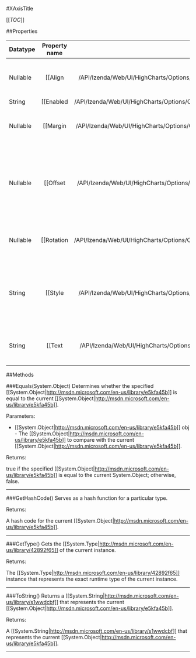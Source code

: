 #XAxisTitle

[[_TOC_]]

##Properties

|Datatype|Property name|Property description|Default Value|
|:-------|:----------:|:-----------------:|:-----------:|
|Nullable|[[Align|/API/Izenda/Web/UI/HighCharts/Options/CodeSamples/Izenda_Web_UI_HighCharts_Options_XAxisTitle_Align]]| Alignment of the title relative to the axis values. Possible values are 'low', 'middle' or 'high'. Default: middle |null|
|String|[[Enabled|/API/Izenda/Web/UI/HighCharts/Options/CodeSamples/Izenda_Web_UI_HighCharts_Options_XAxisTitle_Enabled]]||null|
|Nullable|[[Margin|/API/Izenda/Web/UI/HighCharts/Options/CodeSamples/Izenda_Web_UI_HighCharts_Options_XAxisTitle_Margin]]| The pixel distance between the axis labels or line and the title. Defaults to 0 for horizontal axes, 10 for vertical |null|
|Nullable|[[Offset|/API/Izenda/Web/UI/HighCharts/Options/CodeSamples/Izenda_Web_UI_HighCharts_Options_XAxisTitle_Offset]]| The distance of the axis title from the axis line. By default, this distance is computed from the offset width of the labels, the labels' distance from the axis and the title's margin. However when the offset option is set, it overrides all this. |null|
|Nullable|[[Rotation|/API/Izenda/Web/UI/HighCharts/Options/CodeSamples/Izenda_Web_UI_HighCharts_Options_XAxisTitle_Rotation]]| The rotation of the text in degrees. 0 is horizontal, 270 is vertical reading from bottom to top. Default: 0 |null|
|String|[[Style|/API/Izenda/Web/UI/HighCharts/Options/CodeSamples/Izenda_Web_UI_HighCharts_Options_XAxisTitle_Style]]| CSS styles for the title. When titles are rotated they are rendered using vector graphic techniques and not all styles are applicable. Defaults to: <pre>style: { color: '#6D869F', fontWeight: 'bold'}</pre>|null|
|String|[[Text|/API/Izenda/Web/UI/HighCharts/Options/CodeSamples/Izenda_Web_UI_HighCharts_Options_XAxisTitle_Text]]| The actual text of the axis title. It can contain basic HTML text markup like &lt;b&gt;, &lt;i&gt; and spans with style. |null|


##Methods

###Equals(System.Object)
Determines whether the specified [[System.Object|http://msdn.microsoft.com/en-us/library/e5kfa45b]] is equal to the current [[System.Object|http://msdn.microsoft.com/en-us/library/e5kfa45b]].

Parameters: 

* [[System.Object|http://msdn.microsoft.com/en-us/library/e5kfa45b]] obj  - The [[System.Object|http://msdn.microsoft.com/en-us/library/e5kfa45b]] to compare with the current [[System.Object|http://msdn.microsoft.com/en-us/library/e5kfa45b]].





Returns:

true if the specified [[System.Object|http://msdn.microsoft.com/en-us/library/e5kfa45b]] is equal to the current System.Object; otherwise, false.


---


###GetHashCode()
 Serves as a hash function for a particular type.  





Returns:

A hash code for the current [[System.Object|http://msdn.microsoft.com/en-us/library/e5kfa45b]].


---


###GetType()
Gets the [[System.Type|http://msdn.microsoft.com/en-us/library/42892f65]] of the current instance.





Returns:

The [[System.Type|http://msdn.microsoft.com/en-us/library/42892f65]] instance that represents the exact runtime type of the current instance.


---


###ToString()
Returns a [[System.String|http://msdn.microsoft.com/en-us/library/s1wwdcbf]] that represents the current [[System.Object|http://msdn.microsoft.com/en-us/library/e5kfa45b]].





Returns:

A [[System.String|http://msdn.microsoft.com/en-us/library/s1wwdcbf]] that represents the current [[System.Object|http://msdn.microsoft.com/en-us/library/e5kfa45b]].


---



